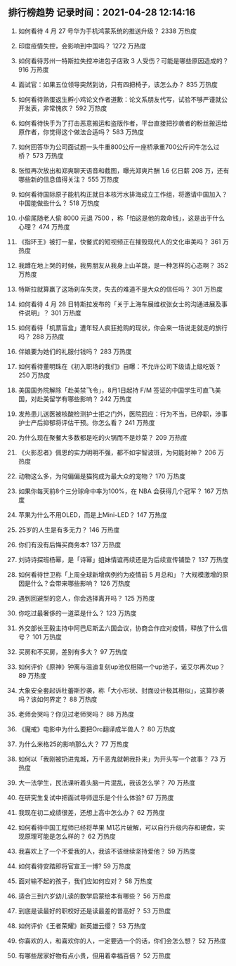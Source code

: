 
## 排行榜趋势 记录时间：2021-04-28 12:14:16
  
  1. 如何看待 4 月 27 号华为手机鸿蒙系统的推送升级？ 2338 万热度
    
  2. 印度疫情失控，会影响到中国吗？ 1272 万热度
    
  3. 如何看待苏州一特斯拉失控冲进包子店致 3 人受伤？可能是哪些原因造成的？ 916 万热度
    
  4. 面试官：如果五位领导突然到访，只有四把椅子，该怎么办？ 835 万热度
    
  5. 如何看待熟蛋返生孵小鸡论文作者道歉：论文系朋友代写，试验不够严谨就公开发表，非常愧疚？ 592 万热度
    
  6. 如何看待快手为了打击恶意搬运和盗版作者，平台直接把抄袭者的粉丝搬运给原作者，你觉得这个做法合适吗？ 583 万热度
    
  7. 如何回答华为公司面试题一头牛重800公斤一座桥承重700公斤问牛怎么过桥？ 573 万热度
    
  8. 张恒再次放出和郑爽聊天语音和截图，曝光郑爽片酬 1.6 亿日薪 208 万，还有哪些新的信息值得关注？ 555 万热度
    
  9. 如何看待国际原子能机构正就日本核污水排海成立工作组，将邀请中国加入？中国能做些什么？ 518 万热度
    
  10. 小偷尾随老人偷 8000 元退 7500 ，称「怕这是他的救命钱」，这是出于什么心理？ 474 万热度
    
  11. 《指环王》被打一星，快餐式的短视频正在摧毁现代人的文化审美吗？ 361 万热度
    
  12. 我蹲在地上哭的时候，我男朋友从我身上山羊跳，是一种怎样的心态啊？ 352 万热度
    
  13. 特斯拉就算赢了这场刹车失灵，失去的难道不是大众的信任吗？ 301 万热度
    
  14. 如何看待 4 月 28 日特斯拉发布的「关于上海车展维权张女士的沟通进展及事件说明」？ 301 万热度
    
  15. 如何看待「机票盲盒」遭年轻人疯狂抢购的现状，你会来一场说走就走的旅行吗？ 288 万热度
    
  16. 伴娘要为她们的礼服付钱吗？ 283 万热度
    
  17. 如何看待董明珠在《初入职场的我们》自曝：不允许公司下级请上级吃饭？ 250 万热度
    
  18. 美国国务院解除「赴美禁飞令」，8月1日起持 F/M 签证的中国学生可直飞美国，对赴美留学有哪些影响？ 242 万热度
    
  19. 发热患儿送医被核酸检测护士拒之门外，医院回应：行为不当，已停职，涉事护士产后抑郁将评估干预。你怎么看？ 241 万热度
    
  20. 为什么现在聚餐大多数都是吃的火锅而不是炒菜？ 209 万热度
    
  21. 《火影忍者》佩恩的实力明明不强，都不如宇智波斑，为何能封神？ 206 万热度
    
  22. 动物这么多，为何偏偏是猫狗成为最大众的宠物？ 170 万热度
    
  23. 如果你每天前8个三分球命中率为100%，在 NBA 会获得几个冠军？ 167 万热度
    
  24. 苹果为什么不用OLED，而是上Mini-LED？ 147 万热度
    
  25. 25岁的人生是有多无力？ 146 万热度
    
  26. 你们有没有后悔买商务本? 137 万热度
    
  27. 刘诗诗探班杨幂，是「诗幂」姐妹情谊再续还是为后续宣传铺垫？ 137 万热度
    
  28. 如何看待世卫称「上周全球新增病例约为疫情前 5 月总和」？大规模激增的原因是什么？会带来哪些影响？ 126 万热度
    
  29. 遇到回避型的恋人，你会选择离开吗？ 125 万热度
    
  30. 你吃过最奢侈的一道菜是什么？ 123 万热度
    
  31. 外交部长王毅主持中阿巴尼斯孟六国会议，协商合作应对疫情，释放了什么信号？ 101 万热度
    
  32. 买房和不买房，差别有多大？ 97 万热度
    
  33. 如何评价《原神》钟离与温迪复刻up池仅相隔一个up池子，诺艾尔再次up？ 89 万热度
    
  34. 大象安全套起诉杜蕾斯抄袭，称「大小形状、封面设计极其相似」，这算抄袭吗？该如何界定？ 88 万热度
    
  35. 老师会哭吗？你见过老师哭吗？ 88 万热度
    
  36. 《魔戒》电影中为什么要把Orc翻译成半兽人？ 80 万热度
    
  37. 为什么米格25的影响那么大？ 77 万热度
    
  38. 如何以「我刚被扔进鬼城，万千恶鬼就朝我扑来」为开头写一个故事？ 73 万热度
    
  39. 大一法学生，民法课听着头脑一片混乱，我该怎么学？ 70 万热度
    
  40. 在研究生复试中把面试导师逗乐是个什么体验? 67 万热度
    
  41. 我现在初二成绩很差，还想上高中怎么办？ 62 万热度
    
  42. 如何看待中国工程师已经将苹果 M1芯片破解，可以自行升级内存和硬盘，实现原理可能是怎么样的？ 62 万热度
    
  43. 我喜欢上了一个不爱我的人，我该不该继续坚持爱他？ 59 万热度
    
  44. 如何看待安踏即将官宣王一博? 59 万热度
    
  45. 面对输不起的孩子，我们应如何应对？ 58 万热度
    
  46. 适合三到六岁幼儿读的数学启蒙绘本有哪些？ 56 万热度
    
  47. 到底是读最好的职校好还是读最差的普高好？ 53 万热度
    
  48. 如何评价《王者荣耀》新英雄云缨？ 53 万热度
    
  49. 你喜欢的人，和喜欢你的人，一定要选一个的话，你们会怎么想？ 52 万热度
    
  50. 有哪些居家好物有点小贵，但用着幸福百倍？ 52 万热度
    